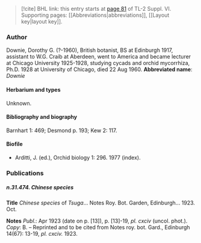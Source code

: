 > [!cite] BHL link: this entry starts at [page 81](https://www.biodiversitylibrary.org/page/33260069) of TL-2 Suppl. VI.
> Supporting pages: [[Abbreviations|abbreviations]], [[Layout key|layout key]].

### Author

Downie, Dorothy G. (?-1960), British botanist, BS at Edinburgh 1917, assistant to W.G. Craib at Aberdeen, went to America and became lecturer at Chicago University 1925-1928, studying cycads and orchid mycorrhiza, Ph.D. 1928 at University of Chicago, died 22 Aug 1960. 
**Abbreviated name**: *Downie*

#### Herbarium and types

Unknown.

#### Bibliography and biography

Barnhart 1: 469; Desmond p. 193; Kew 2: 117.

#### Biofile

- Arditti, J. (ed.), Orchid biology 1: 296. 1977 (index).

### Publications

##### n.31.474. Chinese species

**Title**
*Chinese species* of *Tsuga*... Notes Roy. Bot. Garden, Edinburgh... 1923. Oct.

**Notes**
*Publ*.: Apr 1923 (date on p. \[13\]), p. \[13\]-19, *pl. cxciv* (uncol. phot.). *Copy*: B. – Reprinted and to be cited from Notes roy. bot. Gard., Edinburgh 14(67): 13-19, *pl. cxciv.* 1923.

